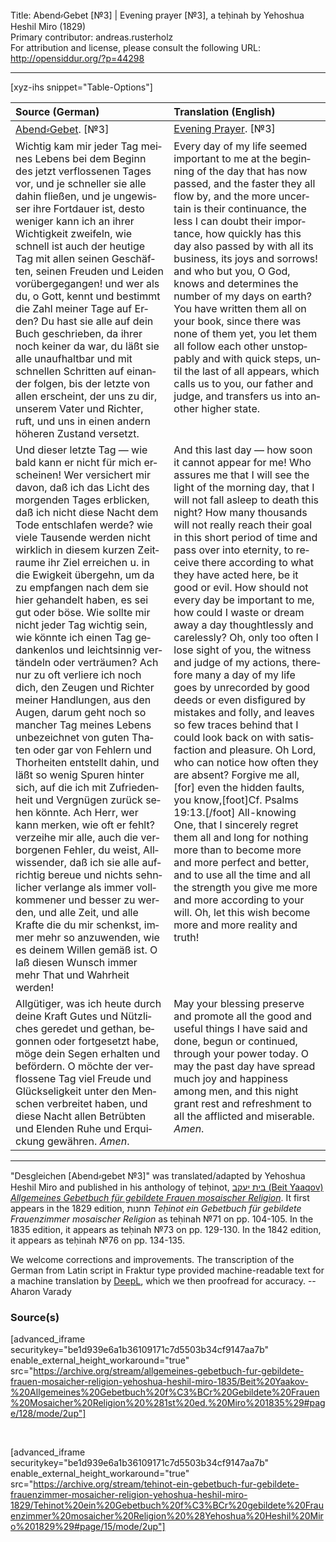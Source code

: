 <html>
<head></head>
<body>
Title: Abend⸗Gebet [№3] | Evening prayer [№3], a teḥinah by Yehoshua Heshil Miro (1829)<br />
Primary contributor: andreas.rusterholz<br />
For attribution and license, please consult the following URL: <a href="http://opensiddur.org/?p=44298">http://opensiddur.org/?p=44298</a>
<p />
<hr />

[xyz-ihs snippet="Table-Options"]<table style="margin-left: auto; margin-right: auto;" class="draggable">
<thead><tr><th id="x" style="text-align: left;">Source (German)</th><th style="text-align: left;">Translation (English)</th></tr></thead>
<tbody>
<tr><td style="vertical-align:top;">
<div class="german" lang="de">
<u>Abend⸗Gebet</u>. [№3]
</div></td>

<td style="vertical-align:top;">
<div class="english" lang="en">
<u>Evening Prayer</u>. [№3]
</div></td></tr>


<tr><td style="vertical-align:top;">
<div class="german" lang="de">
Wichtig kam mir jeder Tag meines Lebens bei dem Beginn des jetzt verflossenen Tages vor, und je schneller sie alle dahin fließen, und je ungewisser ihre Fortdauer ist, desto weniger kann ich an ihrer Wichtigkeit zweifeln, wie schnell ist auch der heutige Tag mit allen seinen Geschäften, seinen Freuden und Leiden vorübergegangen! und wer als du, o Gott, kennt und bestimmt die Zahl meiner Tage auf Erden? Du hast sie alle auf dein Buch geschrieben, da ihrer noch keiner da war, du läßt sie alle unaufhaltbar und mit schnellen Schritten auf einander folgen, bis der letzte von allen erscheint, der uns zu dir, unserem Vater und Richter, ruft, und uns in einen andern höheren Zustand versetzt. 
</div></td>

<td style="vertical-align:top;">
<div class="english" lang="en">
Every day of my life seemed important to me at the beginning of the day that has now passed, and the faster they all flow by, and the more uncertain is their continuance, the less I can doubt their importance, how quickly has this day also passed by with all its business, its joys and sorrows! and who but you, O God, knows and determines the number of my days on earth? You have written them all on your book, since there was none of them yet, you let them all follow each other unstoppably and with quick steps, until the last of all appears, which calls us to you, our father and judge, and transfers us into another higher state. 
</div></td></tr>


<tr><td style="vertical-align:top;">
<div class="german" lang="de">
Und dieser letzte Tag — wie bald kann er nicht für mich erscheinen! Wer versichert mir davon, daß ich das Licht des morgenden Tages erblicken, daß ich nicht diese Nacht dem Tode entschlafen werde? wie viele Tausende werden nicht wirklich in diesem kurzen Zeitraume ihr Ziel erreichen u. in die Ewigkeit übergehn, um da zu empfangen nach dem sie hier gehandelt haben, es sei gut oder böse. Wie sollte mir nicht jeder Tag wichtig sein, wie könnte ich einen Tag gedankenlos und leichtsinnig vertändeln oder verträumen? Ach nur zu oft verliere ich noch dich, den Zeugen und Richter meiner Handlungen, aus den Augen, darum geht noch so mancher Tag meines Lebens unbezeichnet von guten Thaten oder gar von Fehlern und Thorheiten entstellt dahin, und läßt so wenig Spuren hinter sich, auf die ich mit Zufriedenheit und Vergnügen zurück sehen könnte. Ach Herr, wer kann merken, wie oft er fehlt? verzeihe mir alle, auch die verborgenen Fehler, du weist, Allwissender, daß ich sie alle aufrichtig bereue und nichts sehnlicher verlange als immer vollkommener und besser zu werden, und alle Zeit, und alle Krafte die du mir schenkst, immer mehr so anzuwenden, wie es deinem Willen gemäß ist. O laß diesen Wunsch immer mehr That und Wahrheit werden!
</div></td>

<td style="vertical-align:top;">
<div class="english" lang="en">
And this last day — how soon it cannot appear for me! Who assures me that I will see the light of the morning day, that I will not fall asleep to death this night? How many thousands will not really reach their goal in this short period of time and pass over into eternity, to receive there according to what they have acted here, be it good or evil. How should not every day be important to me, how could I waste or dream away a day thoughtlessly and carelessly? Oh, only too often I lose sight of you, the witness and judge of my actions, therefore many a day of my life goes by unrecorded by good deeds or even disfigured by mistakes and folly, and leaves so few traces behind that I could look back on with satisfaction and pleasure. Oh Lord, who can notice how often they are absent? Forgive me all, [for] even the hidden faults, you know,[foot]Cf. Psalms 19:13.[/foot] All-knowing One, that I sincerely regret them all and long for nothing more than to become more and more perfect and better, and to use all the time and all the strength you give me more and more according to your will. Oh, let this wish become more and more reality and truth!
</div></td></tr>


<tr><td style="vertical-align:top;">
<div class="german" lang="de">
Allgütiger, was ich heute durch deine Kraft Gutes und Nützliches geredet und gethan, begonnen oder fortgesetzt habe, möge dein Segen erhalten und befördern. O möchte der verflossene Tag viel Freude und Glückseligkeit unter den Menschen verbreitet haben, und diese Nacht allen Betrübten und Elenden Ruhe und Erquickung gewähren. <em>Amen</em>.
</div></td>

<td style="vertical-align:top;">
<div class="english" lang="en">
May your blessing preserve and promote all the good and useful things I have said and done, begun or continued, through your power today. O may the past day have spread much joy and happiness among men, and this night grant rest and refreshment to all the afflicted and miserable. <em>Amen</em>.
</div></td></tr>
</tbody></table>

<hr />

"Desgleichen [Abend⸗gebet №3]" was translated/adapted by Yehoshua Heshil Miro and published in his anthology of teḥinot, <a href="/?p=41365">בית יעקב (Beit Yaaqov) <em>Allgemeines Gebetbuch für gebildete Frauen mosaischer Religion</em></a>. It first appears in the 1829 edition, תחנות <em>Teḥinot ein Gebetbuch für gebildete Frauenzimmer mosaischer Religion</em> as teḥinah №71 on pp. 104-105. In the 1835 edition, it appears as teḥinah №73 on pp. 129-130. In the 1842 edition, it appears as teḥinah №76 on pp. 134-135. 

We welcome corrections and improvements. The transcription of the German from Latin script in Fraktur type provided machine-readable text for a machine translation by <a href="https://www.deepl.com/en/translator">DeepL</a>, which we then proofread for accuracy. --Aharon Varady


<h3>Source(s)</h3>

[advanced_iframe securitykey="be1d939e6a1b36109171c7d5503b34cf9147aa7b" enable_external_height_workaround="true" src="https://archive.org/stream/allgemeines-gebetbuch-fur-gebildete-frauen-mosaicher-religion-yehoshua-heshil-miro-1835/Beit%20Yaakov-%20Allgemeines%20Gebetbuch%20f%C3%BCr%20Gebildete%20Frauen%20Mosaicher%20Religion%20%281st%20ed.%20Miro%201835%29#page/128/mode/2up"]

&nbsp;

[advanced_iframe securitykey="be1d939e6a1b36109171c7d5503b34cf9147aa7b" enable_external_height_workaround="true" src="https://archive.org/stream/tehinot-ein-gebetbuch-fur-gebildete-frauenzimmer-mosaicher-religion-yehoshua-heshil-miro-1829/Tehinot%20ein%20Gebetbuch%20f%C3%BCr%20gebildete%20Frauenzimmer%20mosaicher%20Religion%20%28Yehoshua%20Heshil%20Miro%201829%29#page/15/mode/2up"]

&nbsp;
</body>
</html>